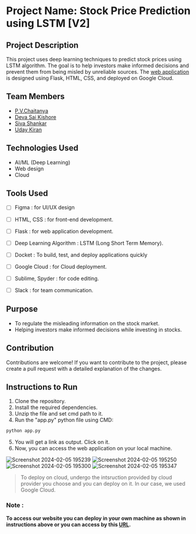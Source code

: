 # Project Name: Stock Price Prediction using LSTM [V2]

## Project Description
This project uses deep learning techniques to predict stock prices using LSTM algorithm. The goal is to help investors make informed decisions and prevent them from being misled by unreliable sources. The [web application](http://34.16.129.157:5000/) is designed using Flask, HTML, CSS, and deployed on Google Cloud.


## Team Members
- [P.V.Chaitanya](https://github.com/pvchaitanya8/) 
- [Deva Sai Kishore](https://github.com/devasaikishore43) 
- [Siva Shankar](https://github.com/SivaShankar-Juthuka) 
- [Uday Kiran](https://github.com/UdayKiranVEGI) 


## Technologies Used
- AI/ML (Deep Learning)
- Web design
- Cloud

## Tools Used
- [ ] Figma : for UI/UX design
- [ ] HTML, CSS : for front-end development.
- [ ] Flask : for web application development. 
- [ ] Deep Learning Algorithm : LSTM (Long Short Term Memory).
- [ ] Docket : To build, test, and deploy applications quickly
- [ ] Google Cloud : for Cloud deployment.
- [ ] Sublime, Spyder : for code editing.
- [ ] Slack : for team communication.


## Purpose    
- To regulate the misleading information on the stock market.
- Helping investors make informed decisions while investing in stocks.


## Contribution
Contributions are welcome! If you want to contribute to the project, please create a pull request with a detailed explanation of the changes.


## Instructions to Run
1. Clone the repository.
2. Install the required dependencies.
3. Unzip the file and set cmd path to it. 
4. Run the "app.py" python file using CMD:
```bash
python app.py
```
5. You will get a link as output. Click on it. 
6. Now, you can access the web application on your local machine.

![Screenshot 2024-02-05 195239](https://github.com/pvchaitanya8/Stock-Price-prediction-using-LSTM-V1/assets/93573686/e053d8a6-24c1-4bad-9e1a-7c5cb21628cf)
![Screenshot 2024-02-05 195250](https://github.com/pvchaitanya8/Stock-Price-prediction-using-LSTM-V1/assets/93573686/3f0c62fd-2043-499d-9510-c6b066183ae3)
![Screenshot 2024-02-05 195300](https://github.com/pvchaitanya8/Stock-Price-prediction-using-LSTM-V1/assets/93573686/7f6a5118-5429-41fe-98a5-15cca1c214cc)
![Screenshot 2024-02-05 195347](https://github.com/pvchaitanya8/Stock-Price-prediction-using-LSTM-V1/assets/93573686/67a78869-9468-4d5d-a4d4-17585c81d0e4)

> To deploy on cloud, undergo the intsruction provided by cloud provider you choose and you can deploy on it. In our case, we used Google Cloud. 


### Note :
**To access our website you can deploy in your own machine as shown in instructions above or you can access by this [URL](http://34.125.177.88:5000/).**

